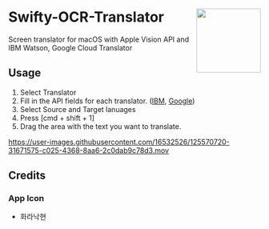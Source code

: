 # Swifty-OCR-Translator <img src="https://user-images.githubusercontent.com/16532526/125602894-9c4de3ae-fc07-4999-bab4-a8f7c090a5b8.png" align="right" height="128" />
Screen translator for macOS with Apple Vision API and IBM Watson, Google Cloud Translator

## Usage
1. Select Translator
2. Fill in the API fields for each translator. ([IBM](https://cloud.ibm.com/docs/language-translator?topic=language-translator-gettingstarted#prerequisites), [Google](https://cloud.google.com/translate/docs/setup))
3. Select Source and Target lanuages
4. Press [cmd + shift + 1] 
5. Drag the area with the text you want to translate.

https://user-images.githubusercontent.com/16532526/125570720-31671575-c025-4368-8aa6-2c0dab9c78d3.mov

## Credits
### App Icon
- 화라낙현
